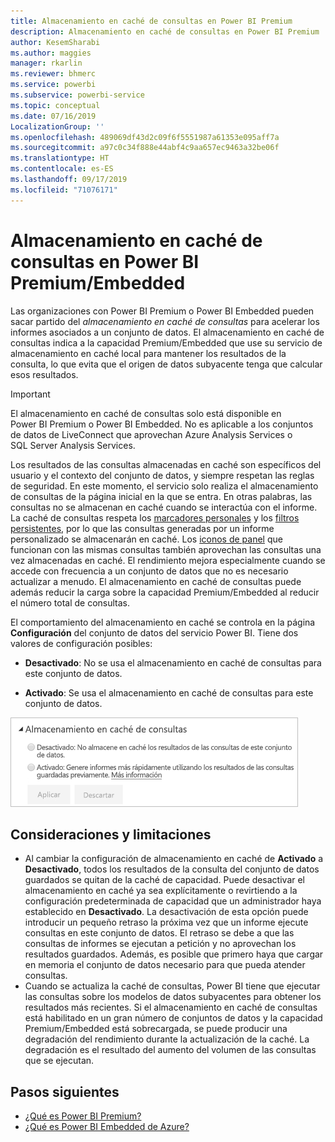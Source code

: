 ```yaml
---
title: Almacenamiento en caché de consultas en Power BI Premium
description: Almacenamiento en caché de consultas en Power BI Premium
author: KesemSharabi
ms.author: maggies
manager: rkarlin
ms.reviewer: bhmerc
ms.service: powerbi
ms.subservice: powerbi-service
ms.topic: conceptual
ms.date: 07/16/2019
LocalizationGroup: ''
ms.openlocfilehash: 489069df43d2c09f6f5551987a61353e095aff7a
ms.sourcegitcommit: a97c0c34f888e44abf4c9aa657ec9463a32be06f
ms.translationtype: HT
ms.contentlocale: es-ES
ms.lasthandoff: 09/17/2019
ms.locfileid: "71076171"
---
```

# <a name="query-caching-in-power-bi-premiumembedded"></a>Almacenamiento en caché de consultas en Power BI Premium/Embedded

Las organizaciones con Power BI Premium o Power BI Embedded pueden sacar partido del *almacenamiento en caché de consultas* para acelerar los informes asociados a un conjunto de datos. El almacenamiento en caché de consultas indica a la capacidad Premium/Embedded que use su servicio de almacenamiento en caché local para mantener los resultados de la consulta, lo que evita que el origen de datos subyacente tenga que calcular esos resultados.

> [!IMPORTANT]
> El almacenamiento en caché de consultas solo está disponible en Power BI Premium o Power BI Embedded. No es aplicable a los conjuntos de datos de LiveConnect que aprovechan Azure Analysis Services o SQL Server Analysis Services.

Los resultados de las consultas almacenadas en caché son específicos del usuario y el contexto del conjunto de datos, y siempre respetan las reglas de seguridad. En este momento, el servicio solo realiza el almacenamiento de consultas de la página inicial en la que se entra. En otras palabras, las consultas no se almacenan en caché cuando se interactúa con el informe. La caché de consultas respeta los [marcadores personales](consumer/end-user-bookmarks.md#personal-bookmarks) y los [filtros persistentes](https://powerbi.microsoft.com/blog/announcing-persistent-filters-in-the-service/), por lo que las consultas generadas por un informe personalizado se almacenarán en caché. Los [iconos de panel](service-dashboard-tiles.md) que funcionan con las mismas consultas también aprovechan las consultas una vez almacenadas en caché. El rendimiento mejora especialmente cuando se accede con frecuencia a un conjunto de datos que no es necesario actualizar a menudo. El almacenamiento en caché de consultas puede además reducir la carga sobre la capacidad Premium/Embedded al reducir el número total de consultas.

El comportamiento del almacenamiento en caché se controla en la página **Configuración** del conjunto de datos del servicio Power BI. Tiene dos valores de configuración posibles:

- **Desactivado**: No se usa el almacenamiento en caché de consultas para este conjunto de datos.

- **Activado**: Se usa el almacenamiento en caché de consultas para este conjunto de datos.

![Cuadro de diálogo Caché de consultas](media/power-bi-query-caching/power-bi-query-caching.png)

## <a name="considerations-and-limitations"></a>Consideraciones y limitaciones

- Al cambiar la configuración de almacenamiento en caché de **Activado** a **Desactivado**, todos los resultados de la consulta del conjunto de datos guardados se quitan de la caché de capacidad. Puede desactivar el almacenamiento en caché ya sea explícitamente o revirtiendo a la configuración predeterminada de capacidad que un administrador haya establecido en **Desactivado**. La desactivación de esta opción puede introducir un pequeño retraso la próxima vez que un informe ejecute consultas en este conjunto de datos. El retraso se debe a que las consultas de informes se ejecutan a petición y no aprovechan los resultados guardados. Además, es posible que primero haya que cargar en memoria el conjunto de datos necesario para que pueda atender consultas.
- Cuando se actualiza la caché de consultas, Power BI tiene que ejecutar las consultas sobre los modelos de datos subyacentes para obtener los resultados más recientes. Si el almacenamiento en caché de consultas está habilitado en un gran número de conjuntos de datos y la capacidad Premium/Embedded está sobrecargada, se puede producir una degradación del rendimiento durante la actualización de la caché. La degradación es el resultado del aumento del volumen de las consultas que se ejecutan.

## <a name="next-steps"></a>Pasos siguientes

* [¿Qué es Power BI Premium?](service-premium-what-is.md)
* [¿Qué es Power BI Embedded de Azure?](developer/azure-pbie-what-is-power-bi-embedded.md)